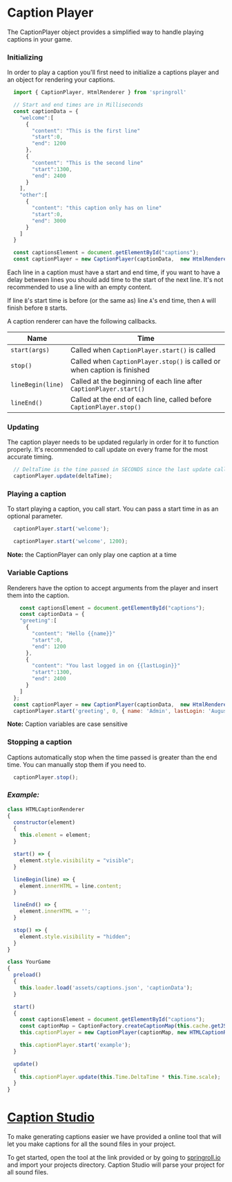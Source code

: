 # Caption Player
The CaptionPlayer object provides a simplified way to handle playing captions in your game.

### Initializing
In order to play a caption you'll first need to initialize a captions player and an object for rendering your captions.

```javascript
  import { CaptionPlayer, HtmlRenderer } from 'springroll'

  // Start and end times are in Milliseconds
  const captionData = {
    "welcome":[
      {
        "content": "This is the first line"
        "start":0,
        "end": 1200
      },
      {
        "content": "This is the second line"
        "start":1300,
        "end": 2400
      }
    ],
    "other":[
      {
        "content": "this caption only has on line"
        "start":0,
        "end": 3000
      }
    ]
  }

  const captionsElement = document.getElementById("captions");
  const captionPlayer = new CaptionPlayer(captionData,  new HtmlRenderer(captionsElement));
```
Each line in a caption must have a start and end time, if you want to have a delay between lines you should add time to the start of the next line. It's not recommended to use a line with an empty content.

If line `B`'s start time is before (or the same as) line `A`'s end time, then `A` will finish before `B` starts.

A caption renderer can have the following callbacks.

| Name | Time |
| --- | --- |
| `start(args)` | Called when `CaptionPlayer.start()` is called |
| `stop()` | Called when `CaptionPlayer.stop()` is called or when caption is finished |
| `lineBegin(line)` | Called at the beginning of each line after `CaptionPlayer.start()` |
| `lineEnd()` | Called at the end of each line, called before `CaptionPlayer.stop()` |

### Updating
The caption player needs to be updated regularly in order for it to function properly. It's recommended to call update on every frame for the most accurate timing.

```javascript
  // DeltaTime is the time passed in SECONDS since the last update call.
  captionPlayer.update(deltaTime);
```

### Playing a caption
To start playing a caption, you call start. You can pass a start time in as an optional parameter.

```javascript
  captionPlayer.start('welcome');
```

```javascript
  captionPlayer.start('welcome', 1200);
```
__Note:__ the CaptionPlayer can only play one caption at a time

### Variable Captions
Renderers have the option to accept arguments from the player and insert them into the caption.

```javascript
    const captionsElement = document.getElementById("captions");
    const captionData = {
    "greeting":[
      {
        "content": "Hello {{name}}"
        "start":0,
        "end": 1200
      },
      {
        "content": "You last logged in on {{lastLogin}}"
        "start":1300,
        "end": 2400
      }
    ]
  };
  const captionPlayer = new CaptionPlayer(captionData,  new HtmlRenderer(captionsElement));
  captionPlayer.start('greeting', 0, { name: 'Admin', lastLogin: 'August 13th, 2018' });
```
__Note:__ Caption variables are case sensitive


### Stopping a caption
Captions automatically stop when the time passed is greater than the end time. You can manually stop them if you need to.

```javascript
  captionPlayer.stop();
```

### _Example:_
```javascript
class HTMLCaptionRenderer
{
  constructor(element)
  {
    this.element = element;
  }

  start() => {
    element.style.visibility = "visible";
  }

  lineBegin(line) => {
    element.innerHTML = line.content;
  }

  lineEnd() => {
    element.innerHTML = '';
  }

  stop() => {
    element.style.visibility = "hidden";
  }
}

class YourGame
{
  preload()
  {
    this.loader.load('assets/captions.json', 'captionData');
  }

  start()
  {
    const captionsElement = document.getElementById("captions");
    const captionMap = CaptionFactory.createCaptionMap(this.cache.getJSON('captionData'));
    this.captionPlayer = new CaptionPlayer(captionMap, new HTMLCaptionRenderer(captionsElement));

    this.captionPlayer.start('example');
  }

  update()
  {
    this.captionPlayer.update(this.Time.DeltaTime * this.Time.scale);
  }
}
```
# [Caption Studio](http://springroll.io/#/captions)
To make generating captions easier we have provided a online tool that will let you make captions for all the sound files in your project.

To get started, open the tool at the link provided or by going to [springroll.io](http://springroll.io) and import your projects directory. Caption Studio will parse your project for all sound files.

[//]: # (TODO: add links to jsDoc)

